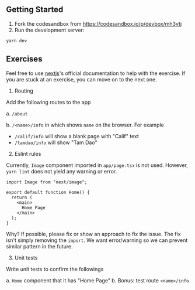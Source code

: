 ## Getting Started

1. Fork the codesandbox from https://codesandbox.io/p/devbox/mh3vtj
2. Run the development server:

```bash
yarn dev
```

## Exercises

Feel free to use [nextjs](https://nextjs.org/)'s official documentation to help with the exercise. If you are stuck at an exercise, you can move on to the next one.

1. Routing

Add the following routes to the app

a. `/about`

b. `/<name>/info` in which shows `name` on the browser. For example

- `/calif/info` will show a blank page with "Calif" text
- `/tamdao/info` will show "Tam Dao"

2. Eslint rules

Currently, `Image` component imported in `app/page.tsx` is not used. However, `yarn lint` does not yield any warning or error.

```
import Image from "next/image";

export default function Home() {
  return (
    <main>
      Home Page
    </main>
  );
}
```

Why? If possible, please fix or show an approach to fix the issue. The fix isn't simply removing the `import`. We want error/warning so we can prevent similar pattern in the future.

3. Unit tests

Write unit tests to confirm the followings

a. `Home` component that it has "Home Page"
b. Bonus: test route `<name>/info`
